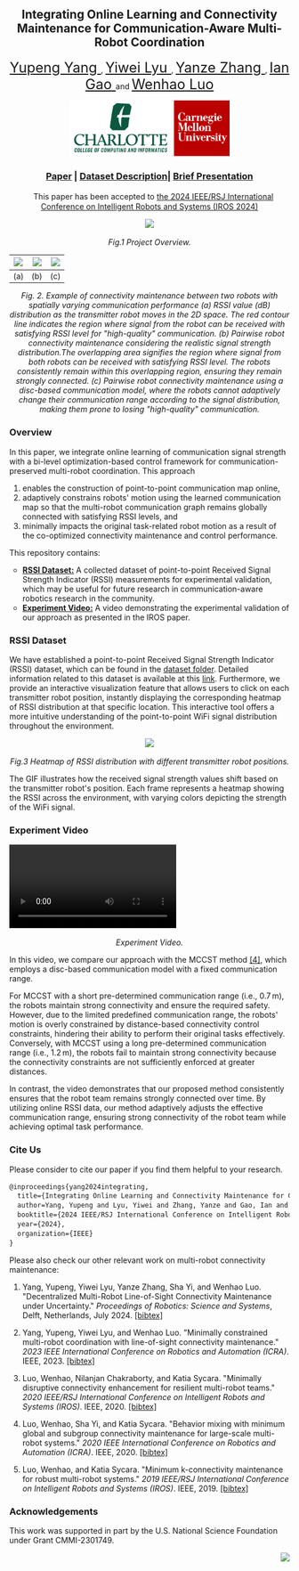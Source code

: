 <h2 align="center"">Integrating Online Learning and Connectivity Maintenance for Communication-Aware Multi-Robot Coordination</h2> 

<p align="center">
   <a href="https://yupeng.blog/research/" style="font-size: 25px;">
        Yupeng Yang
    </a>
  ,
  <a href="https://www.cs.cmu.edu/~yiweilyu" style="font-size: 25px;">
        Yiwei Lyu
    </a>
  ,
  <a href="https://yanzezhang97.github.io/" style="font-size: 25px;">
        Yanze Zhang
    </a>
  , 
    <a href="https://www.linkedin.com/in/ian-gao-978667162/" style="font-size: 25px;">
        Ian Gao
    </a>
   and
    <a href="https://webpages.charlotte.edu/wluo4/" style="font-size: 25px;">
        Wenhao Luo
    </a>
</p>

<p align="center">
    <img src="src/uncc_cs_logo.png" height="100">  <img src="src/cmu.png" height="100"> 
</p>

<p align="center">
<h3 align="center"><a href="https://arxiv.org/abs/2406.12802">Paper</a> | <a href="https://yupengyanguncc.github.io/IROS_2024_RSSI/">Dataset Description</a>|
<a href="https://youtu.be/sgx23-j_8Uo">Brief Presentation</a></h3>
</p>

<p align="center">
　This paper has been accepted to <a href="https://iros2024-abudhabi.org/">the 2024 IEEE/RSJ International Conference on Intelligent Robots and Systems (IROS 2024)</a>  
</p>

<p align="center">
    <img src="https://github.com/user-attachments/assets/5bab4c10-fa25-4fd0-bd53-2e39f1acba7f" height="300">  
   <p align="center"><em>Fig.1 Project Overview.</em><p>
</p>


<div align="center">

| <img src="https://github.com/user-attachments/assets/6f2d5d15-e7e2-41a3-89bd-6cfe699e70d6" height="250"> | <img src="https://github.com/user-attachments/assets/1247ce84-c6bb-4aee-9ca4-822a3c11dbcd" height="250"> | <img src="https://github.com/user-attachments/assets/73eb5140-c061-47af-b661-737ad5ff9a9b" height="250"> |
|:---------------------------------------------------------------------------------------------------------:|:---------------------------------------------------------------------------------------------------------:|:---------------------------------------------------------------------------------------------------------:|
| (a) | (b)  | (c) |
<p align="center">
<em>Fig. 2. Example of connectivity maintenance between two robots with spatially varying communication performance  (a) RSSI value (dB) distribution as the transmitter robot moves in the 2D space. The red contour line indicates the region where signal from the robot can be received with satisfying RSSI level for "high-quality" communication. (b) Pairwise robot connectivity maintenance considering the realistic signal strength distribution.The overlapping area signifies the region where signal from both robots can be received with satisfying RSSI level. The robots consistently remain within this overlapping region, ensuring they remain strongly connected. (c) Pairwise robot connectivity maintenance using a disc-based communication model, where the robots cannot adaptively change their communication range according to the signal distribution, making them prone to losing "high-quality" communication.</em>
</p>
</div>

### Overview
In this paper, we integrate online learning of communication signal strength with a bi-level optimization-based control framework for communication-preserved multi-robot coordination. This approach
1. enables the construction of point-to-point communication map online, 
2. adaptively constrains robots' motion using the learned communication map so that the multi-robot communication graph remains globally connected with satisfying RSSI levels, and
3. minimally impacts the original task-related robot motion as a result of the co-optimized connectivity maintenance and control performance.

This repository contains:

<ul style="list-style-type:circle"> <li><b><a href="#rssi-dataset">RSSI Dataset:</a></b> A collected dataset of point-to-point Received Signal Strength Indicator (RSSI) measurements for experimental validation, which may be useful for future research in communication-aware robotics research in the community.</li> <li><b><a href="#experiment-video">Experiment Video:</a></b> A video demonstrating the experimental validation of our approach as presented in the IROS paper.</li> </ul>



<h3 id="rssi-dataset">RSSI Dataset</h3>
<p>We have established a point-to-point Received Signal Strength Indicator (RSSI) dataset, which can be found in the <a href="Dataset">dataset folder</a>. Detailed information related to this dataset is available at this <a href="https://yupengyanguncc.github.io/IROS_2024_RSSI/">link</a>. Furthermore, we provide an interactive visualization feature that allows users to click on each transmitter robot position, instantly displaying the corresponding heatmap of RSSI distribution at that specific location. This interactive tool offers a more intuitive understanding of the point-to-point WiFi signal distribution throughout the environment.</p>


<p align="center">
    <img src="https://github.com/user-attachments/assets/a20a54a1-06e9-40b5-9347-a450627be450" height="300">
   <p align="center"><em>Fig.3 Heatmap of RSSI distribution with different transmitter robot positions.</em></p>
<p>The GIF illustrates how the received signal strength values shift based on the transmitter robot's position. Each frame represents a heatmap showing the RSSI across the environment, with varying colors depicting the strength of the WiFi signal. 


<h3 id="experiment-video"> Experiment Video</h3>



<video src="https://github.com/user-attachments/assets/3466f108-51fc-42f2-bdc8-751a1ca2ab79"></video>
<p align="center"><em>Experiment Video.</em></p>


In this video, we compare our approach with the MCCST method [[4]](https://ieeexplore.ieee.org/document/9197429), which employs a disc-based communication model with a fixed communication range. 

For MCCST with a short pre-determined communication range (i.e., 0.7 m), the robots maintain strong connectivity and ensure the required safety. However, due to the limited predefined communication range, the robots' motion is overly constrained by distance-based connectivity control constraints, hindering their ability to perform their original tasks effectively. Conversely, with MCCST using a long pre-determined communication range (i.e., 1.2 m), the robots fail to maintain strong connectivity because the connectivity constraints are not sufficiently enforced at greater distances.

In contrast, the video demonstrates that our proposed method consistently ensures that the robot team remains strongly connected over time. By utilizing online RSSI data, our method adaptively adjusts the effective communication range, ensuring strong connectivity of the robot team while achieving optimal task performance.

### Cite Us

Please consider to cite our paper if you find them helpful to your research.

```latex 
@inproceedings{yang2024integrating,
  title={Integrating Online Learning and Connectivity Maintenance for Communication-Aware Multi-Robot Coordination},
  author=Yang, Yupeng and Lyu, Yiwei and Zhang, Yanze and Gao, Ian and Luo, Wenhao},
  booktitle={2024 IEEE/RSJ International Conference on Intelligent Robots and Systems (IROS)},
  year={2024},
  organization={IEEE}
}
```
Please also check our other relevant work on multi-robot connectivity maintenance: 

1. Yang, Yupeng, Yiwei Lyu, Yanze Zhang, Sha Yi, and Wenhao Luo. "Decentralized Multi-Robot Line-of-Sight Connectivity Maintenance under Uncertainty." *Proceedings of Robotics: Science and Systems*, Delft, Netherlands, July 2024. [[bibtex]](https://www.roboticsproceedings.org/rss20/p005.html)

2. Yang, Yupeng, Yiwei Lyu, and Wenhao Luo. "Minimally constrained multi-robot coordination with line-of-sight connectivity maintenance." *2023 IEEE International Conference on Robotics and Automation (ICRA)*. IEEE, 2023. [[bibtex]](https://scholar.googleusercontent.com/scholar.bib?q=info:UJUB1z10kLMJ:scholar.google.com/&output=citation&scisdr=ClEcIM1wEPyrqbGWeos:AFWwaeYAAAAAZweQYouL-J1CEEn0YN1LvTKxMyE&scisig=AFWwaeYAAAAAZweQYmhrfUgZ95AGGiHiUXx85Ps&scisf=4&ct=citation&cd=-1&hl=en)

3. Luo, Wenhao, Nilanjan Chakraborty, and Katia Sycara. "Minimally disruptive connectivity enhancement for resilient multi-robot teams." *2020 IEEE/RSJ International Conference on Intelligent Robots and Systems (IROS)*. IEEE, 2020. [[bibtex]]([https://scholar.googleusercontent.com/scholar.bib?q=info:UJUB1z10kLMJ:scholar.google.com/&output=citation&scisdr=ClEcIM1wEPyrqbGWeos:AFWwaeYAAAAAZweQYouL-J1CEEn0YN1LvTKxMyE&scisig=AFWwaeYAAAAAZweQYmhrfUgZ95AGGiHiUXx85Ps&scisf=4&ct=citation&cd=-1&hl=en](https://scholar.googleusercontent.com/scholar.bib?q=info:RzVfWg7pm0sJ:scholar.google.com/&output=citation&scisdr=ClEcIM1wEPyrqbGXvq0:AFWwaeYAAAAAZweRpq3AWGwttI9hz-o1jsrpWTc&scisig=AFWwaeYAAAAAZweRpkdk1HOVnCh3EGlyhBl5O_Y&scisf=4&ct=citation&cd=-1&hl=en))

4. Luo, Wenhao, Sha Yi, and Katia Sycara. "Behavior mixing with minimum global and subgroup connectivity maintenance for large-scale multi-robot systems." *2020 IEEE International Conference on Robotics and Automation (ICRA)*. IEEE, 2020. [[bibtex]](https://scholar.googleusercontent.com/scholar.bib?q=info:ISYlratL4oEJ:scholar.google.com/&output=citation&scisdr=ClEcIM1wEPyrqbGWk38:AFWwaeYAAAAAZweQi3_ZDkgPUsx5hjbbrLsCVj0&scisig=AFWwaeYAAAAAZweQi-Kd5w8sw_E02VLRdoAFsFc&scisf=4&ct=citation&cd=-1&hl=en)

5. Luo, Wenhao, and Katia Sycara. "Minimum k-connectivity maintenance for robust multi-robot systems." *2019 IEEE/RSJ International Conference on Intelligent Robots and Systems (IROS)*. IEEE, 2019. [[bibtex]](https://scholar.googleusercontent.com/scholar.bib?q=info:yHdxZxCe6xoJ:scholar.google.com/&output=citation&scisdr=ClEcIM1wEPyrqbGWrOY:AFWwaeYAAAAAZweQtObNJdOe-XF9FxgLfd-W_K4&scisig=AFWwaeYAAAAAZweQtLMbGRyymSj3our_l9zfCeg&scisf=4&ct=citation&cd=-1&hl=en)



### Acknowledgements
This work was supported in part by the U.S. National Science Foundation under Grant CMMI-2301749.

<p align="right">
    <img src="https://github.com/user-attachments/assets/6a6b180c-41ba-4c5f-96a8-a4e1e92da3c6" height="130"> 
</p>


